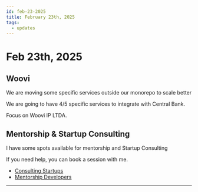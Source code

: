 ```yaml
---
id: feb-23-2025
title: February 23th, 2025
tags:
  - updates
---
```


# Feb 23th, 2025

## Woovi

We are moving some specific services outside our monorepo to scale better

We are going to have 4/5 specific services to integrate with Central Bank.

Focus on Woovi IP LTDA.

## Mentorship & Startup Consulting

I have some spots available for mentorship and Startup Consulting

If you need help, you can book a session with me.

- [Consulting Startups](../../../paid-consulting-startups.mdx)
- [Mentorship Developers](../../../paid-mentorship-developers.mdx)

---

